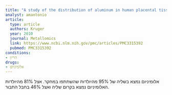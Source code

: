 ```yaml
---
title: "A study of the distribution of aluminum in human placental tissues based on alkaline solubilization with determination by electrothermal atomic absorption spectrometry"
analyst: amantonio
article:
  type: article
  authors: Kruger
  year: 2010
  journal: Metallomics
  link: https://www.ncbi.nlm.nih.gov/pmc/articles/PMC3315392
  pubmed: PMC3315392
conditions:
- הריון
drugs:
- אלומיניום
---
```


אלומיניום נמצא בשליה של 95% מהיולדות שהשתתפו במחקר. אצל 81% מהיולדות האלומיניום נמצא בקרום שליה ואצל 46% בחבל התבור.
